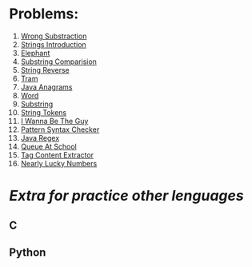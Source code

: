 **Problems:**
============================

1. [Wrong Substraction](https://codeforces.com/problemset/problem/977/A)
1. [Strings Introduction](https://www.hackerrank.com/challenges/java-strings-introduction/problem)
1. [Elephant](https://codeforces.com/problemset/problem/617/A)
1. [Substring Comparision](https://www.hackerrank.com/challenges/java-string-compare/problem)
1. [String Reverse](https://www.hackerrank.com/challenges/java-string-reverse/problem)
1. [Tram](https://codeforces.com/problemset/problem/116/A)
1. [Java Anagrams](https://www.hackerrank.com/challenges/java-anagrams/problem) 
1. [Word](https://codeforces.com/problemset/problem/59/A)
1. [Substring](https://www.hackerrank.com/challenges/java-substring/problem)
1. [String Tokens](https://www.hackerrank.com/challenges/java-string-tokens/problem)
1. [I Wanna Be The Guy](https://codeforces.com/problemset/problem/469/A)
1. [Pattern Syntax Checker](https://www.hackerrank.com/challenges/pattern-syntax-checker/problem)
1. [Java Regex](https://www.hackerrank.com/challenges/java-regex/problem)
1. [Queue At School](https://codeforces.com/problemset/problem/266/B)
1. [Tag Content Extractor](https://www.hackerrank.com/challenges/tag-content-extractor/problem)
1. [Nearly Lucky Numbers](https://codeforces.com/problemset/problem/110/A)

**_Extra for practice other lenguages_**
=========================================

## C

## Python
